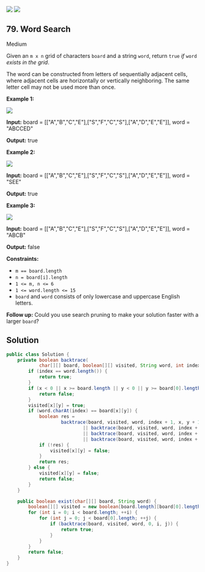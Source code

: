 [![](https://img.shields.io/github/stars/javadev/LeetCode-in-Java?label=Stars&style=flat-square)](https://github.com/javadev/LeetCode-in-Java)
[![](https://img.shields.io/github/forks/javadev/LeetCode-in-Java?label=Fork%20me%20on%20GitHub%20&style=flat-square)](https://github.com/javadev/LeetCode-in-Java/fork)

## 79\. Word Search

Medium

Given an `m x n` grid of characters `board` and a string `word`, return `true` _if_ `word` _exists in the grid_.

The word can be constructed from letters of sequentially adjacent cells, where adjacent cells are horizontally or vertically neighboring. The same letter cell may not be used more than once.

**Example 1:**

![](https://assets.leetcode.com/uploads/2020/11/04/word2.jpg)

**Input:** board = \[\["A","B","C","E"],["S","F","C","S"],["A","D","E","E"]], word = "ABCCED"

**Output:** true 

**Example 2:**

![](https://assets.leetcode.com/uploads/2020/11/04/word-1.jpg)

**Input:** board = \[\["A","B","C","E"],["S","F","C","S"],["A","D","E","E"]], word = "SEE"

**Output:** true 

**Example 3:**

![](https://assets.leetcode.com/uploads/2020/10/15/word3.jpg)

**Input:** board = \[\["A","B","C","E"],["S","F","C","S"],["A","D","E","E"]], word = "ABCB"

**Output:** false 

**Constraints:**

*   `m == board.length`
*   `n = board[i].length`
*   `1 <= m, n <= 6`
*   `1 <= word.length <= 15`
*   `board` and `word` consists of only lowercase and uppercase English letters.

**Follow up:** Could you use search pruning to make your solution faster with a larger `board`?

## Solution

```java
public class Solution {
    private boolean backtrace(
            char[][] board, boolean[][] visited, String word, int index, int x, int y) {
        if (index == word.length()) {
            return true;
        }
        if (x < 0 || x >= board.length || y < 0 || y >= board[0].length || visited[x][y]) {
            return false;
        }
        visited[x][y] = true;
        if (word.charAt(index) == board[x][y]) {
            boolean res =
                    backtrace(board, visited, word, index + 1, x, y + 1)
                            || backtrace(board, visited, word, index + 1, x, y - 1)
                            || backtrace(board, visited, word, index + 1, x + 1, y)
                            || backtrace(board, visited, word, index + 1, x - 1, y);
            if (!res) {
                visited[x][y] = false;
            }
            return res;
        } else {
            visited[x][y] = false;
            return false;
        }
    }

    public boolean exist(char[][] board, String word) {
        boolean[][] visited = new boolean[board.length][board[0].length];
        for (int i = 0; i < board.length; ++i) {
            for (int j = 0; j < board[0].length; ++j) {
                if (backtrace(board, visited, word, 0, i, j)) {
                    return true;
                }
            }
        }
        return false;
    }
}
```